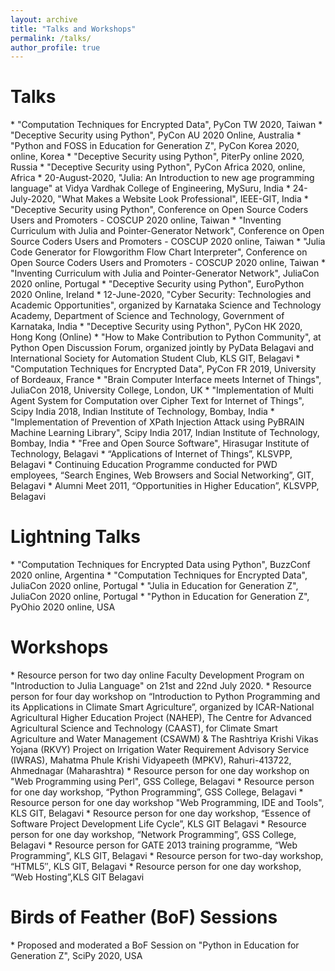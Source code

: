```yaml
---
layout: archive
title: "Talks and Workshops"
permalink: /talks/
author_profile: true
---
```


<h1>Talks</h1>
* "Computation Techniques for Encrypted Data", PyCon TW 2020, Taiwan
* "Deceptive Security using Python", PyCon AU 2020 Online, Australia
* "Python and FOSS in Education for Generation Z", PyCon Korea 2020, online, Korea
* "Deceptive Security using Python", PiterPy online 2020, Russia
* "Deceptive Security using Python", PyCon Africa 2020, online, Africa
* 20-August-2020, "Julia: An Introduction to new age programming language" at Vidya Vardhak College of Engineering, MySuru, India
* 24-July-2020, "What Makes a Website Look Professional", IEEE-GIT, India
* "Deceptive Security using Python", Conference on Open Source Coders Users and Promoters - COSCUP 2020 online, Taiwan
* "Inventing Curriculum with Julia and Pointer-Generator Network", Conference on Open Source Coders Users and Promoters - COSCUP 2020 online, Taiwan
* "Julia Code Generator for Flowgorithm Flow Chart Interpreter", Conference on Open Source Coders Users and Promoters - COSCUP 2020 online, Taiwan
* "Inventing Curriculum with Julia and Pointer-Generator Network", JuliaCon 2020 online, Portugal 
* "Deceptive Security using Python", EuroPython 2020 Online, Ireland 
* 12-June-2020, "Cyber Security: Technologies and Academic Opportunities", organized by Karnataka Science and Technology Academy, Department of Science and Technology, Government of Karnataka, India
* "Deceptive Security using Python", PyCon HK 2020, Hong Kong (Online)
* "How to Make Contribution to Python Community", at Python Open Discussion Forum, organized jointly by PyData Belagavi and International Society for Automation Student Club, KLS GIT, Belagavi
* "Computation Techniques for Encrypted Data", PyCon FR 2019, University of Bordeaux, France 
* "Brain Computer Interface meets Internet of Things", JuliaCon 2018, University College, London, UK
* "Implementation of Multi Agent System for Computation over Cipher Text for Internet of Things", Scipy India 2018, Indian Institute of Technology, Bombay, India
* "Implementation of Prevention of XPath Injection Attack using PyBRAIN Machine Learning Library", Scipy India 2017, Indian Institute of Technology, Bombay, India
* "Free and Open Source Software", Hirasugar Institute of Technology, Belagavi
* “Applications of Internet of Things”, KLSVPP, Belagavi
*	Continuing Education Programme conducted for PWD employees, “Search Engines, Web Browsers and Social Networking”, GIT, Belagavi
*	Alumni Meet 2011, “Opportunities in Higher Education”, KLSVPP, Belagavi

<h1>Lightning Talks</h1>
* "Computation Techniques for Encrypted Data using Python", BuzzConf 2020 online, Argentina
* "Computation Techniques for Encrypted Data", JuliaCon 2020 online, Portugal 
* "Julia in Education for Generation Z", JuliaCon 2020 online, Portugal 
* "Python in Education for Generation Z", PyOhio 2020 online, USA

<h1>Workshops</h1>
* Resource person for two day online Faculty Development Program on "Introduction to Julia Language" on 21st and 22nd July 2020. 
* Resource person for four day workshop on “Introduction to Python Programming and its Applications in Climate Smart Agriculture”, organized by ICAR-National Agricultural Higher Education Project (NAHEP), The Centre for Advanced Agricultural Science and Technology (CAAST), for Climate Smart Agriculture and Water Management (CSAWM) & The Rashtriya Krishi Vikas Yojana (RKVY) Project on
Irrigation Water Requirement Advisory Service (IWRAS), Mahatma Phule Krishi Vidyapeeth (MPKV), Rahuri-413722, Ahmednagar (Maharashtra) 
* Resource person for one day workshop on "Web Programming using Perl", GSS College, Belagavi
*	Resource person for one day workshop, “Python Programming”, GSS College, Belagavi
* Resource person for one day workshop "Web Programming, IDE and Tools", KLS GIT, Belagavi
*	Resource person for one day workshop, “Essence of Software Project Development Life Cycle”, KLS GIT Belagavi
* Resource person for one day workshop, “Network Programming”, GSS College, Belagavi
*	Resource person for GATE 2013 training programme, “Web Programming”, KLS GIT, Belagavi
*	Resource person for two-day workshop, “HTML5″, KLS GIT, Belagavi
*	Resource person for one day workshop, “Web Hosting”,KLS GIT Belagavi

<h1> Birds of Feather (BoF) Sessions</h1>
* Proposed and moderated a BoF Session on "Python in Education for Generation Z", SciPy 2020, USA
